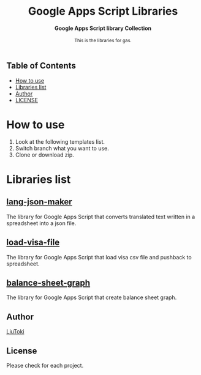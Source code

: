 <h1 align="center">Google Apps Script Libraries</h1>

<div align="center">
    <strong>Google Apps Script library Collection</strong>
</div>

<br/>

<div align="center">
    <sub>
        This is the libraries for gas.
    </sub>
</div>

<br/>

## Table of Contents
- [How to use](#how-to-use)
- [Libraries list](#libraries-list)
- [Author](#author)
- [LICENSE](#license)

# How to use
1. Look at the following templates list.
1. Switch branch what you want to use.
1. Clone or download zip.

# Libraries list
## [lang-json-maker](https://github.com/LiuToki/gas-libs/tree/lang-json-maker)
The library for Google Apps Script that converts translated text written in a spreadsheet into a json file.

## [load-visa-file](https://github.com/LiuToki/gas-libs/tree/load-visa-file)
The library for Google Apps Script that load visa csv file and pushback to spreadsheet.

## [balance-sheet-graph](https://github.com/LiuToki/gas-libs/tree/balance-sheet-graph)
The library for Google Apps Script that create balance sheet graph.

## Author
[LiuToki](https://github.com/LiuToki)

## License
Please check for each project.
